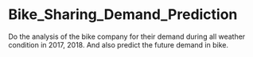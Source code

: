 # Bike_Sharing_Demand_Prediction
Do the analysis of the bike company for their demand during all weather condition in 2017, 2018. And also predict the future demand in bike.
